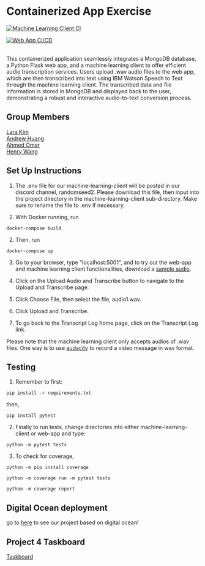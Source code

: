 # Containerized App Exercise
[![Machine Learning Client CI](https://github.com/software-students-fall2023/4-containerized-app-exercise-team-random-seed-2/actions/workflows/ml_client_ci.yml/badge.svg)](https://github.com/software-students-fall2023/4-containerized-app-exercise-team-random-seed-2/actions/workflows/ml_client_ci.yml)

[![Web App CI/CD](https://github.com/software-students-fall2023/4-containerized-app-exercise-team-random-seed-2/actions/workflows/web_app_ci_cd.yml/badge.svg)](https://github.com/software-students-fall2023/4-containerized-app-exercise-team-random-seed-2/actions/workflows/web_app_ci_cd.yml)

<br>
This containerized application seamlessly integrates a MongoDB database, a Python Flask web app, and a machine learning client to offer efficient audio transcription services. Users upload .wav audio files to the web app, which are then transcribed into text using IBM Watson Speech to Text through the machine learning client. The transcribed data and file information is stored in MongoDB and displayed back to the user, demonstrating a robust and interactive audio-to-text conversion process.

## Group Members 
[Lara Kim](https://github.com/larahynkim) <br>
[Andrew Huang](https://github.com/andrewhuanggg) <br>
[Ahmed Omar](https://github.com/ahmed-o-324) <br>
[Henry Wang](https://github.com/fishlesswater) <br>

## Set Up Instructions 
1. The .env file for our machine-learning-client will be posted in our discord channel, randomseed2. Please download this file, then input into the project directory in the machine-learning-client sub-directory. Make sure to rename the file to .env if necessary. 

2. With Docker running, run 
```
docker-compose build
```
2. Then, run 
```
docker-compose up
```
3. Go to your browser, type "localhost:5001", and to try out the web-app and machine learning client functionalities, download a [sample audio](machine-learning-client/audio_files/audio1.wav). 

4. Click on the Upload Audio and Transcribe button to navigate to the Upload and Transcribe page. 

5. Click Choose File, then select the file, audio1.wav. 

6. Click Upload and Transcribe. 

7. To go back to the Transcript Log home page, click on the Transcript Log link. 

Please note that the machine learning client only accepts audios of .wav files. One way is to use [audacity](https://www.audacityteam.org/) to record a video message in wav format.

## Testing
1. Remember to first:
```
pip install -r requirements.txt
```
then,
```
pip install pytest
```
2.  Finally to run tests, change directories into either machine-learning-client or web-app and type:
```
python -m pytest tests    
```
3. To check for coverage, 
```
python -m pip install coverage  
```
```
python -m coverage run -m pytest tests
```
```
python -m coverage report
```
## Digital Ocean deployment
go to [here](http://162.243.167.105:5001/) to see our project based on digital ocean!

## Project 4 Taskboard 
[Taskboard](https://github.com/orgs/software-students-fall2023/projects/92)

